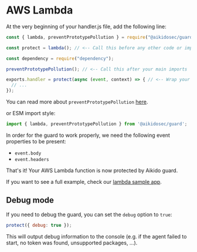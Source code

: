 # AWS Lambda

At the very beginning of your handler.js file, add the following line:

```js
const { lambda, preventPrototypePollution } = require("@aikidosec/guard");

const protect = lambda(); // <-- Call this before any other code or imports

const dependency = require("dependency");

preventPrototypePollution(); // <-- Call this after your main imports

exports.handler = protect(async (event, context) => { // <-- Wrap your handler with protect
  // ...
});
```

You can read more about `preventPrototypePollution` [here](./prototype-pollution.md).

or ESM import style:

```js
import { lambda, preventPrototypePollution } from '@aikidosec/guard';
```

In order for the guard to work properly, we need the following event properties to be present:

* `event.body`
* `event.headers`

That's it! Your AWS Lambda function is now protected by Aikido guard.

If you want to see a full example, check our [lambda sample app](../sample-apps/lambda-mongodb).

## Debug mode

If you need to debug the guard, you can set the `debug` option to `true`:

```js
protect({ debug: true });
```

This will output debug information to the console (e.g. if the agent failed to start, no token was found, unsupported packages, ...).
